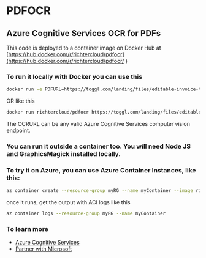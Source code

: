 # PDFOCR

## Azure Cognitive Services OCR for PDFs

This code is deployed to a container image on Docker Hub at 
[https://hub.docker.com/r/richtercloud/pdfocr](https://hub.docker.com/r/richtercloud/pdfocr/
)

### To run it locally with Docker you can use this

```bash
docker run -e PDFURL=https://toggl.com/landing/files/editable-invoice-template.pdf -e OCRURL=https://eastus.api.cognitive.microsoft.com/vision/v2.0/ocr -e OCRKEY=<YOURKEY> richtercloud/pdfocr 
```
OR like this
```bash
docker run richtercloud/pdfocr https://toggl.com/landing/files/editable-invoice-template.pdf https://eastus.api.cognitive.microsoft.com/vision/v2.0/ocr <YOURKEY>
```
The OCRURL can be any valid Azure Cognitive Services computer vision endpoint.

### You can run it outside a container too. You will need Node JS and GraphicsMagick installed locally.

### To try it on Azure, you can use Azure Container Instances, like this:
```bash
az container create --resource-group myRG --name myContainer --image richtercloud/pdfocr --restart-policy Never --environment-variables PDFURL=https://toggl.com/landing/files/editable-invoice-template.pdf OCRURL=https://eastus.api.cognitive.microsoft.com/vision/v2.0/ocr OCRKEY=<YOURKEY>
```
once it runs, get the output with ACI logs like this
```bash
az container logs --resource-group myRG --name myContainer
```
### To learn more
* [Azure Cognitive Services](https://azure.microsoft.com/en-us/services/cognitive-services/)
* [Partner with Microsoft](https://partner.microsoft.com/en-US/)
